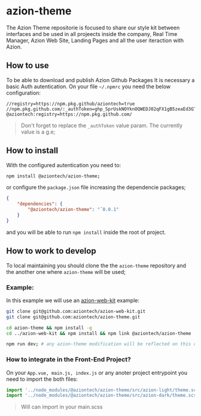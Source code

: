 # azion-theme

The Azion Theme repositorie is focused to share our style kit between interfaces and be used in all projeects inside the company, 
Real Time Manager, Azion Web Site, Landing Pages and all the user iteraction with Azion.


## How to use

To be able to download and publish Azion Github Packages It is necessary a basic Auth autentication.
On your file `~/.npmrc` you need the below configuration:

```
//registry=https://npm.pkg.github/aziontech=true
//npm.pkg.github.com/:_authToken=ghp_SprUskNOYknOQWEDJ02qFX1gB5zeaEd3GTIrs
@aziontech:registry=https://npm.pkg.github.com/
```

> Don't forget to replace the `_authToken` value param. The currently value is a g.e;


## How to install

With the configured autentication you need to:

``` bash
npm install @aziontech/azion-theme;
```

or configure the `package.json` file increasing the dependencie packages;

``` json
{
    "dependencies": {
        "@aziontech/azion-theme": "ˆ0.0.1"
    }
}
```

and you will be able to run `npm install` inside the root of project.


## How to work to develop

To local maintaining you should clone the the `azion-theme` repository and the another one where `azion-theme` will be used;

### Example:
In this example we will use an [azion-web-kit](https://github.com/aziontech/azion-web-kit) example:


``` bash
git clone git@github.com:aziontech/azion-web-kit.git
git clone git@github.com:aziontech/azion-theme.git

cd azion-theme && npm install -g
cd ../azion-web-kit && npm install && npm link @aziontech/azion-theme

npm run dev; # any azion-theme modification will be reflected on this dev server with hot reload
```

### How to integrate in the Front-End Project?

On your `App.vue, main.js, index.js` or any anoter project entrypoint you need to import the both files:

``` javascript
import '../node_modules/@aziontech/azion-theme/src/azion-light/theme.scss';
import '../node_modules/@aziontech/azion-theme/src/azion-dark/theme.scss';
```

> Will can import in your main.scss
